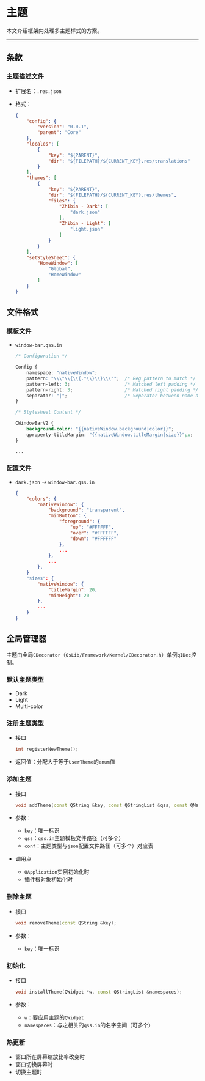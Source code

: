 # 主题

本文介绍框架内处理多主题样式的方案。

---

## 条款

### 主题描述文件

+ 扩展名：`.res.json`

+ 格式：
    ```json
    {
        "config": {
            "version": "0.0.1",
            "parent": "Core"
        },
        "locales": [
            {
                "key": "${PARENT}",
                "dir": "${FILEPATH}/${CURRENT_KEY}.res/translations"
            }
        ],
        "themes": [
            {
                "key": "${PARENT}",
                "dir": "${FILEPATH}/${CURRENT_KEY}.res/themes",
                "files": {
                    "Zhibin - Dark": [
                        "dark.json"
                    ],
                    "Zhibin - Light": [
                        "light.json"
                    ]
                }
            }
        ],
        "setStyleSheet": {
            "HomeWindow": [
                "Global",
                "HomeWindow"
            ]
        }
    }
    ```

## 文件格式

### 模板文件

+ `window-bar.qss.in`
    ```css
    /* Configuration */

    Config {
        namespace: "nativeWindow";
        pattern: "\\\"\\{\\{.*\\}\\}\\\"";  /* Reg pattern to match */
        pattern-left: 3;                    /* Matched left padding */
        pattern-right: 3;                   /* Matched right padding */
        separator: "|";                     /* Separator between name and type */
    }

    /* Stylesheet Content */

    CWindowBarV2 {
        background-color: "{{nativeWindow.background|color}}";
        qproperty-titleMargin: "{{nativeWindow.titleMargin|size}}"px;
    }

    ...
    ```

### 配置文件

+ `dark.json` -> `window-bar.qss.in`
    ```json
    {
        "colors": {
            "nativeWindow": {
                "background": "transparent",
                "minButton": {
                    "foreground": {
                        "up": "#FFFFFF",
                        "over": "#FFFFFF",
                        "down": "#FFFFFF"
                    },
                    ...
                },
                ...
            },
        }
        "sizes": {
            "nativeWindow": {
                "titleMargin": 20,
                "minHeight": 20
            },
            ...
        }
    }

    ```

## 全局管理器

主题由全局`CDecorator`（`QsLib/Framework/Kernel/CDecorator.h`）单例`qIDec`控制。

### 默认主题类型

+ Dark
+ Light
+ Multi-color

### 注册主题类型

+ 接口
    ```c++
    int registerNewTheme();
    ```

+ 返回值：分配大于等于`UserTheme`的`enum`值

### 添加主题

+ 接口
    ```c++
    void addTheme(const QString &key, const QStringList &qss, const QMap<int, QStringList> &conf);
    ```

+ 参数：
    + `key`：唯一标识
    + `qss`：`qss.in`主题模板文件路径（可多个）
    + `conf`：主题类型与`json`配置文件路径（可多个）对应表

+ 调用点
    + `QApplication`实例初始化时
    + 插件根对象初始化时

### 删除主题

+ 接口
    ```c++
    void removeTheme(const QString &key);
    ```

+ 参数：
    + `key`：唯一标识

### 初始化

+ 接口
    ```c++
    void installTheme(QWidget *w, const QStringList &namespaces);
    ```

+ 参数：
    + `w`：要应用主题的`QWidget`
    + `namespaces`：与之相关的`qss.in`的名字空间（可多个）

### 热更新

+ 窗口所在屏幕缩放比率改变时
+ 窗口切换屏幕时
+ 切换主题时